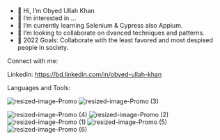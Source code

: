 - 👋 Hi, I’m Obyed Ullah Khan
- 👀 I’m interested in ...
- 🌱 I’m currently learning Selenium & Cypress also Appium. 
- 💞️ I’m looking to collaborate on dvanced techniques and patterns.
- 🥅 2022 Goals: Collaborate with the least favored and most despised people in society.

Connect with me:

Linkedin: https://bd.linkedin.com/in/obyed-ullah-khan

Languages and Tools:

![resized-image-Promo](https://user-images.githubusercontent.com/61733348/163941870-dce397d1-c1ae-4093-a970-f6e950d4d906.jpeg)
![resized-image-Promo (3)](https://user-images.githubusercontent.com/61733348/163942987-038c90bb-2bf8-4188-9d27-f590fbbcb940.jpeg)

![resized-image-Promo (4)](https://user-images.githubusercontent.com/61733348/163943163-781ba4ed-3137-4f63-be62-bb43cc7af68d.jpeg)
![resized-image-Promo (2)](https://user-images.githubusercontent.com/61733348/163942486-f13788dd-0c12-42cb-8695-bc4b9dbde05d.jpeg)
![resized-image-Promo (1)](https://user-images.githubusercontent.com/61733348/163942060-e3d6ed8b-a288-490b-a702-e0d22979186c.jpeg)
![resized-image-Promo (5)](https://user-images.githubusercontent.com/61733348/163943591-68b5ae8d-f99b-4d28-8fac-63754a9358e0.jpeg)
![resized-image-Promo (6)](https://user-images.githubusercontent.com/61733348/163943397-a87d4cf1-3f45-43b1-9dd5-4caaefc7274f.jpeg)




